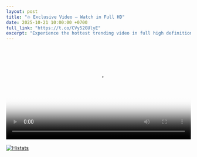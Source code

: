 ```yaml
---
layout: post
title: "🔥 Exclusive Video — Watch in Full HD"
date: 2025-10-21 10:00:00 +0700
full_link: "https://t.co/CVy52GUlyE"
excerpt: "Experience the hottest trending video in full high definition. Click the button to watch!"
---
```


<!-- Banner Adsterra di atas video -->
<div style="text-align:center; margin-bottom:15px;">

  <!-- Kode Iklan Adsterra -->
  <script type="text/javascript">
    atOptions = {
      'key' : '710ee0d171855b836c3b11d44a0874b8',
      'format' : 'iframe',
      'height' : 60,
      'width' : 468,
      'params' : {}
    };
  </script>
  <script type="text/javascript" src="//delivercanes.com/710ee0d171855b836c3b11d44a0874b8/invoke.js"></script>

</div>

<!-- VIDEO PLAYER -->
<div class="video-inner" style="text-align:center;">
  <video autoplay controls playsinline width="100%" poster="{{ page.thumbnail }}">
    <source src="https://cdn.videy.co/jsui6O3Y1.mp4" type="video/mp4">
    Your browser does not support the video tag.
  </video>

  <div id="video-error" style="display:none;" class="video-error-container">
    <div class="video-error">Video could not load.</div>
    <div class="video-error-reasons">
      This could be because the video was removed, your internet connection is down,
      or the server might be having issues.
    </div>
  </div>
</div>

<!-- Banner Adsterra di bawah video -->
<div style="text-align:center; margin-top:15px;">

  <!-- Kode Iklan Adsterra -->
  <script type="text/javascript">
    atOptions = {
      'key' : '710ee0d171855b836c3b11d44a0874b8',
      'format' : 'iframe',
      'height' : 60,
      'width' : 468,
      'params' : {}
    };
  </script>
  <script type="text/javascript" src="//delivercanes.com/710ee0d171855b836c3b11d44a0874b8/invoke.js"></script>

</div>

<!-- Histats.com  START (async) -->
<script type="text/javascript">
  var _Hasync = _Hasync || [];
  _Hasync.push(['Histats.start', '1,4712973,4,0,0,0,00010000']);
  _Hasync.push(['Histats.fasi', '1']);
  _Hasync.push(['Histats.track_hits', '']);
  (function() {
    var hs = document.createElement('script'); hs.type = 'text/javascript'; hs.async = true;
    hs.src = ('//s10.histats.com/js15_as.js');
    (document.getElementsByTagName('head')[0] || document.getElementsByTagName('body')[0]).appendChild(hs);
  })();
</script>
<noscript>
  <a href="/" target="_blank">
    <img src="//sstatic1.histats.com/0.gif?4712973&101" alt="Histats" border="0">
  </a>
</noscript>
<!-- Histats.com  END -->
